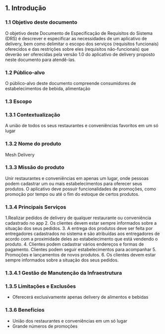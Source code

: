 ## 1.	 Introdução
  

### 1.1	 Objetivo deste documento
O objetivo deste Documento de Especificação de Requisitos do Sistema (DRS) é descrever e especificar as necessidades de um aplicativo de delivery, bem como delimitar o escopo dos serviços (requisitos funcionais) oferecidos e das restrições sobre eles (requisitos não-funcionais) que deverão ser oferecidas pela versão 1.0 do aplicativo de delivery proposto neste documento para atendê-las.

### 1.2	Público-alvo
O público-alvo deste documento compreende consumidores de estabelecimentos de bebida, alimentação

### 1.3	 Escopo

### 1.3.1	Contextualização
A união de todos os seus restaurantes e conveniências favoritos em um só lugar

### 1.3.2	Nome do produto

Mesh Delivery

### 1.3.3	Missão do produto
Unir restaurantes e conveniências em apenas um lugar,  onde pessoas podem cadastrar um ou mais estabelecimentos para oferecer seus produtos. O aplicativo deve possuir funcionalidades de promoções, como promoção por tempo ou até o fim do estoque de certos produtos.

### 1.3.4	Principais Serviços 
1.Realizar pedidos de delivery de qualquer restaurante ou conveniência cadastrado no app
2. Os clientes devem estar sempre informados sobre a situação dos seus
  pedidos.
3. A entrega dos produtos deve ser feita por entregadores cadastrados no
  sistema e são atribuídas aos entregadores de acordo com a proximidade deles
  ao estabelecimento que está vendendo o produto.
4. Clientes podem cadastrar vários endereços e formas de pagamento. Clientes
  podem seguir estabelecimentos para acompanhar 
5. Promoções e lançamentos de novos produtos. 
6. Os clientes devem estar sempre informados sobre a situação dos seus
  pedidos.

### 1.3.4.1	Gestão de Manutenção da Infraestrutura

### 1.3.5	Limitações e Exclusões
 - Oferecerá exclusivamente apenas delivery de alimentos e bebidas

### 1.3.6	Benefícios

- União dos restaurantes e conveniências em um só lugar
- Grande números de promoções



